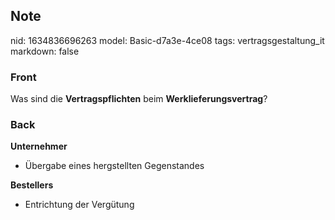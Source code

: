 ## Note
nid: 1634836696263
model: Basic-d7a3e-4ce08
tags: vertragsgestaltung_it
markdown: false

### Front
Was sind die <b>Vertragspflichten</b> beim
<b>Werklieferungsvertrag</b>?

### Back
<div>
  <strong>Unternehmer</strong>
</div>
<ul>
  <li>Übergabe eines hergstellten Gegenstandes
</ul>
<div>
  <strong>Bestellers</strong>
</div>
<ul>
  <li>Entrichtung der Vergütung
</ul>
